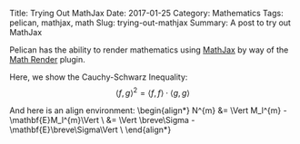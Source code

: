 Title: Trying Out MathJax
Date: 2017-01-25
Category: Mathematics
Tags: pelican, mathjax, math
Slug: trying-out-mathjax
Summary: A post to try out MathJax

Pelican has the ability to render mathematics using
[MathJax](https://www.mathjax.org/) by way of the [Math
Render](https://github.com/getpelican/pelican-plugins/tree/master/render_math) 
plugin.

Here, we show the Cauchy-Schwarz Inequality:
$$
\langle f, g\rangle^2 = \langle f, f\rangle \cdot \langle g, g\rangle
$$

And here is an align environment:
\begin{align*}
    N^{m}
    &=  \Vert M_l^{m} - \mathbf{E}M_l^{m}\Vert  \\
    &=  \Vert \breve\Sigma - \mathbf{E}\breve\Sigma\Vert  \\
\end{align*}
